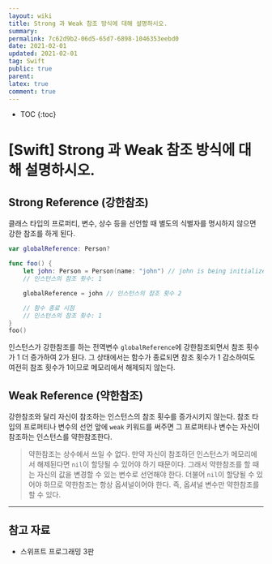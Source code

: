 ```yaml
---
layout: wiki
title: Strong 과 Weak 참조 방식에 대해 설명하시오.
summary: 
permalink: 7c62d9b2-06d5-65d7-6898-1046353eebd0
date: 2021-02-01
updated: 2021-02-01
tag: Swift 
public: true
parent: 
latex: true
comment: true
---
```


* TOC
{:toc}

# \[Swift] Strong 과 Weak 참조 방식에 대해 설명하시오.

## Strong Reference (강한참조)

클래스 타입의 프로퍼티, 변수, 상수 등을 선언할 때 별도의 식별자를 명시하지 않으면 강한 참조를 하게 된다.

```swift
var globalReference: Person?

func foo() {
	let john: Person = Person(name: "john") // john is being initialized
	// 인스턴스의 참조 횟수: 1

	globalReference = john // 인스턴스의 참조 횟수 2

	// 함수 종료 시점
	// 인스턴스의 참조 횟수: 1
}
foo()
```

인스턴스가 강한참조를 하는 전역변수 `globalReference`에 강한참조되면서 참조 횟수가 1 더 증가하여 2가 된다. 그 상태에서는 함수가 종료되면 참조 횟수가 1 감소하여도 여전히 참조 횟수가 1이므로 메모리에서 해제되지 않는다.

## Weak Reference (약한참조)

강한참조와 달리 자신이 참조하는 인스턴스의 참조 횟수를 증가시키지 않는다. 참조 타입의 프로퍼티나 변수의 선언 앞에 `weak` 키워드를 써주면 그 프로퍼티나 변수는 자신이 참조하는 인스턴스를 약한참조한다.

> 약한참조는 상수에서 쓰일 수 없다. 만약 자신이 참조하던 인스턴스가 메모리에서 해제된다면 `nil`이 할당될 수 있어야 하기 때문이다. 그래서 약한참조를 할 때는 자신의 값을 변경할 수 있는 변수로 선언해야 한다. 더불어 `nil`이 할당될 수 있어야 하므로 약한참조는 항상 옵셔널이어야 한다. 즉, 옵셔널 변수만 약한참조를 할 수 있다.

---

## 참고 자료

- 스위프트 프로그래밍 3판
